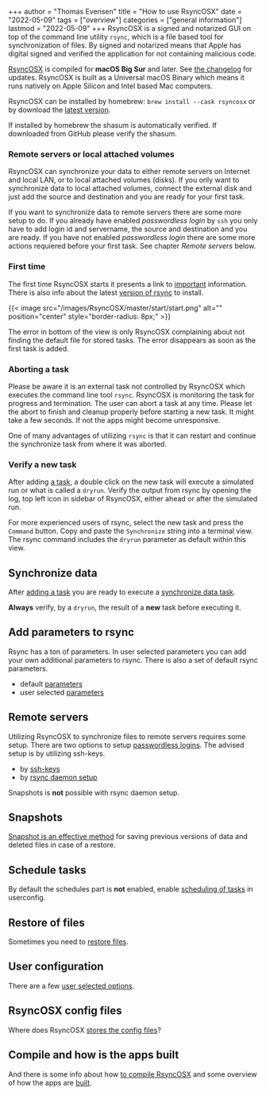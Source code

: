 +++
author = "Thomas Evensen"
title = "How to use RsyncOSX"
date = "2022-05-09"
tags = ["overview"]
categories = ["general information"]
lastmod = "2022-05-09"
+++
RsyncOSX is a signed and notarized GUI on top of the command line utility `rsync`, which is a file based tool for synchronization of files. By signed and notarized means that Apple has digital signed and verified the application for not containing malicious code. 

[RsyncOSX](https://github.com/rsyncOSX/RsyncOSX/releases) is compiled for **macOS Big Sur** and later. See [the changelog](/post/changelog/) for updates. RsyncOSX is built as a Universal macOS Binary which means it runs natively on Apple Silicon and Intel based Mac computers.

RsyncOSX can be installed by homebrew: `brew install --cask rsyncosx` or by download the [latest version](https://github.com/rsyncOSX/RsyncOSX/releases).

If installed by homebrew the shasum is automatically verified. If downloaded from GitHub please verify the shasum.

### Remote servers or local attached volumes

RsyncOSX can synchronize your data to either remote servers on Internet and local LAN, or to local attached volumes (disks). If you only want to synchronize data to local attached volumes, connect the external disk and just add the source and destination and you are ready for your first task. 

If you want to synchronize data to remote servers there are some more setup to do. If you already have enabled *passwordless login* by `ssh` you only have to add login id and servername, the source and destination and you are ready.  If you have not enabled  *passwordless login* there are some more actions requiered before your first task. See chapter *Remote servers* below.

### First time

The first time RsyncOSX starts it presents a link to [important](/post/important/) information. There is also info about the latest [version of rsync](/post/rsync/) to install.

{{< image src="/images/RsyncOSX/master/start/start.png" alt="" position="center" style="border-radius: 8px;" >}}

The error in bottom of the view is only RsyncOSX complaining about not finding the default file for stored tasks. The error disappears as soon as the first task is added.

### Aborting a task

Please be aware it is an external task not controlled by RsyncOSX which executes the command line tool `rsync`. RsyncOSX is monitoring the task for progress and termination. The user can abort a task at any time. Please let the abort to finish and cleanup properly before starting a new task. It might take a few seconds. If not the apps might become unresponsive.

One of many advantages of utilizing `rsync` is that it can restart and continue the synchronize task from where it was aborted.

### Verify a new task

After adding [a task](/post/addconfigurations/), a double click on the new task will execute a simulated run or what is called a `dryrun`. Verify the output from rsync by opening the log, top left icon in sidebar of RsyncOSX, either ahead or after the simulated run. 

For more experienced users of rsync, select the new task and press the `Command` button. Copy and paste the `Synchronize` string into a terminal view. The rsync command includes the `dryrun` parameter as default within this view.

## Synchronize data

After [adding a task](/post/addconfigurations/) you are ready to execute a [synchronize data task](/post/singletask/).

**Always** verify, by a `dryrun`,  the result of a **new** task before executing it.

## Add parameters to rsync

Rsync has a ton of parameters. In user selected parameters you can add your own additional parameters to rsync. There is also a set of default rsync parameters.

- default [parameters](/post/rsyncparameters)
- user selected [parameters](/post/userparameters/)

## Remote servers

Utilizing RsyncOSX to synchronize files to remote servers requires some setup. There are two options to setup [passwordless logins](/post/remotelogins/). The advised setup is by utilizing ssh-keys.

- by [ssh-keys](/post/ssh/)
- by [rsync daemon setup](/post/rsyncdaemon/)

Snapshots is **not** possible with rsync daemon setup.

## Snapshots

[Snapshot is an effective method](/post/snapshots/) for saving previous versions of data and deleted files in case of a restore.

## Schedule tasks

By default the schedules part is **not** enabled, enable [scheduling of tasks](/post/scheduletasks/) in userconfig.

## Restore of files

Sometimes you need to [restore files](/post/restore/).

## User configuration

There are a few [user selected options](/post/userconfiguration/).

## RsyncOSX config files

Where does RsyncOSX [stores the config files](/post/configfiles/)?

## Compile and how is the apps built

And there is some info about how [to compile RsyncOSX](/post/compile/) and some overview of how the apps are [built](/post/built/).
